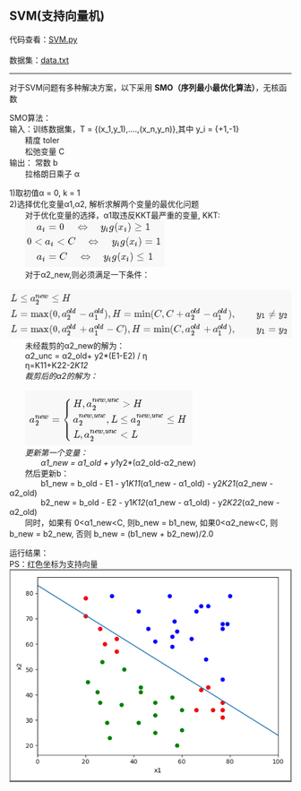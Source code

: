## SVM(支持向量机)
 
代码查看：[SVM.py](SVM.py)<br> 
<br> 
数据集：[data.txt](data.txt) <br> 

***

对于SVM问题有多种解决方案，以下采用 **SMO（序列最小最优化算法）**，无核函数 <br> 
 
SMO算法：<br> 
输入：训练数据集，T = {(x_1,y_1),....,(x_n,y_n)},其中 y_i = {+1,-1} <br>
&emsp;&emsp;精度 toler <br>
&emsp;&emsp;松弛变量 C <br>
输出： 常数 b <br>
&emsp;&emsp;拉格朗日乘子 &alpha; <br> 

1)取初值&alpha; = 0, k = 1 <br>
2)选择优化变量&alpha;1,&alpha;2, 解析求解两个变量的最优化问题<br> 
&emsp;&emsp;对于优化变量的选择，&alpha;1取违反KKT最严重的变量, KKT:<br>
&emsp;&emsp;![kkt](imgs/KKT.png) <br>
&emsp;&emsp;对于&alpha;2_new,则必须满足一下条件：<br>
&emsp;&emsp;![a2](imgs/alpha2.png) <br>
&emsp;&emsp;未经裁剪的&alpha;2_new的解为：<br>
&emsp;&emsp;&alpha;2_unc = &alpha;2_old+ y2*(E1-E2) / &eta;<br>
&emsp;&emsp;&eta;=K11+K22-2*K12 <br>
&emsp;&emsp;裁剪后的&alpha;2的解为：<br><br>
&emsp;&emsp;![al2](imgs/al2.png)<br>
&emsp;&emsp;更新第一个变量： <br>
&emsp;&emsp;&emsp;&emsp;&alpha;1_new = &alpha;1_old + y1*y2*(&alpha;2_old-&alpha;2_new)<br>
&emsp;&emsp;然后更新b：<br>
&emsp;&emsp;&emsp;&emsp;b1_new = b_old - E1 - y1*K11*(&alpha;1_new - &alpha;1_old) - y2*K21*(&alpha;2_new - &alpha;2_old) <br>
&emsp;&emsp;&emsp;&emsp;b2_new = b_old - E2 - y1*K12*(&alpha;1_new - &alpha;1_old) - y2*K22*(&alpha;2_new - &alpha;2_old) <br>
&emsp;&emsp;同时，如果有 0<&alpha;1_new<C, 则b_new = b1_new, 如果0<&alpha;2_new<C, 则b_new = b2_new, 否则 b_new = (b1_new + b2_new)/2.0 <br>

运行结果：<br>
PS：红色坐标为支持向量<br>
![result](imgs/result.png)